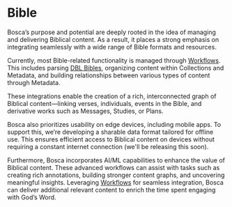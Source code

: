 # Bible

<primary-label ref="bosca"/>
<secondary-label ref="alpha"/>

Bosca’s purpose and potential are deeply rooted in the idea of managing and delivering Biblical content. As a result, it
places a strong emphasis on integrating seamlessly with a wide range of Bible formats and resources.

Currently, most Bible-related functionality is managed through [Workflows](Workflows.md). This includes parsing
[DBL Bibles](https://thedigitalbiblelibrary.org/), organizing content within Collections and Metadata, and building
relationships between various types of content through Metadata.

These integrations enable the creation of a rich, interconnected graph of Biblical content—linking verses, individuals,
events in the Bible, and derivative works such as Messages, Studies, or Plans.

Bosca also prioritizes usability on edge devices, including mobile apps. To support this, we’re developing a sharable
data format tailored for offline use. This ensures efficient access to Biblical content on devices without requiring a
constant internet connection (we'll be releasing this soon).

Furthermore, Bosca incorporates AI/ML capabilities to enhance the value of Biblical content. These advanced workflows
can assist with tasks such as creating rich annotations, building stronger content graphs, and uncovering meaningful
insights. Leveraging [Workflows](Workflows.md) for seamless integration, Bosca can deliver additional relevant content
to enrich the time spent engaging with God’s Word.